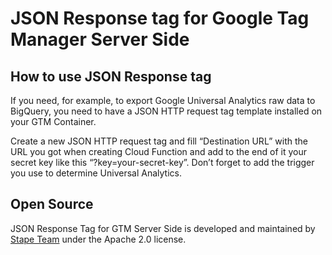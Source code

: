 # JSON Response tag for Google Tag Manager Server Side

## How to use JSON Response tag

If you need, for example, to export Google Universal Analytics raw data to BigQuery, you need to have a JSON HTTP request tag template installed on your GTM Container.

Create a new JSON HTTP request tag and fill “Destination URL” with the URL you got when creating Cloud Function and add to the end of it your secret key like this “?key=your-secret-key”. Don’t forget to add the trigger you use to determine Universal Analytics.



## Open Source

JSON Response Tag for GTM Server Side is developed and maintained by [Stape Team](https://stape.io/) under the Apache 2.0 license.
